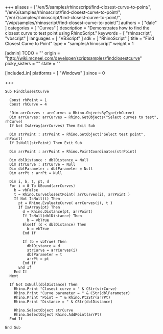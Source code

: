 +++
aliases = ["/en/5/samples/rhinoscript/find-closest-curve-to-point/", "/en/6/samples/rhinoscript/find-closest-curve-to-point/", "/en/7/samples/rhinoscript/find-closest-curve-to-point/", "/wip/samples/rhinoscript/find-closest-curve-to-point/"]
authors = [ "dale" ]
categories = [ "Curves" ]
description = "Demonstrates how to find the closest curve to test point using RhinoScript."
keywords = [ "rhinoscript", "vbscript" ]
languages = [ "VBScript" ]
sdk = [ "RhinoScript" ]
title = "Find Closest Curve to Point"
type = "samples/rhinoscript"
weight = 1

[admin]
TODO = ""
origin = "http://wiki.mcneel.com/developer/scriptsamples/findclosestcurve"
picky_sisters = ""
state = ""

[included_in]
platforms = [ "Windows" ]
since = 0

+++

```vbnet
Sub FindClosestCurve

  Const rhPoint = 1
  Const rhCurve = 4

  'Dim arrCurves : arrCurves = Rhino.ObjectsByType(rhCurve)
  Dim arrCurves: arrCurves = Rhino.GetObjects("Select curves to test", rhCurve)
  If Not IsArray(arrCurves) Then Exit Sub

  Dim strPoint : strPoint = Rhino.GetObject("Select test point", rhPoint)
  If IsNull(strPoint) Then Exit Sub

  Dim arrPoint : arrPoint = Rhino.PointCoordinates(strPoint)

  Dim dblDistance : dblDistance = Null
  Dim strCurve : strCurve = Null
  Dim dblParameter : dblParameter = Null
  Dim arrPt : arrPt = Null

  Dim i, b, t, pt, d
  For i = 0 To UBound(arrCurves)
    b = vbFalse
    t = Rhino.CurveClosestPoint( arrCurves(i), arrPoint )
    If Not IsNull(t) Then
      pt = Rhino.EvaluateCurve( arrCurves(i), t )
      If IsArray(pt) Then
        d = Rhino.Distance(pt, arrPoint)
        If IsNull(dblDistance) Then
          b = vbTrue
        ElseIf (d < dblDistance) Then
          b = vbTrue
        End If

        If (b = vbTrue) Then
          dblDistance = d
          strCurve = arrCurves(i)
          dblParameter = t
          arrPt = pt
        End If
      End If
    End If
  Next

  If Not IsNull(dblDistance) Then
    Rhino.Print "Closest curve = " & CStr(strCurve)
    Rhino.Print "Curve parameter = " & CStr(dblParameter)
    Rhino.Print "Point = " & Rhino.Pt2Str(arrPt)
    Rhino.Print "Distance = " & CStr(dblDistance)

    Rhino.SelectObject strCurve
    Rhino.SelectObject Rhino.AddPoint(arrPt)
  End If

End Sub
```
